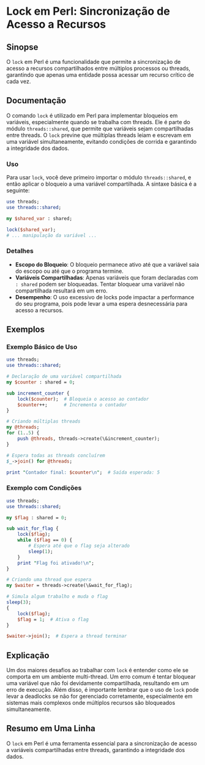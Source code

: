<!--
Meta Description: # Lock em Perl: Sincronização de Acesso a Recursos ## Sinopse O `lock` em Perl é uma funcionalidade que permite a sincronização de acesso a recursos c...
Meta Keywords: threads, lock, que, uma, shared
-->

# Lock em Perl: Sincronização de Acesso a Recursos

## Sinopse
O `lock` em Perl é uma funcionalidade que permite a sincronização de acesso a recursos compartilhados entre múltiplos processos ou threads, garantindo que apenas uma entidade possa acessar um recurso crítico de cada vez.

## Documentação
O comando `lock` é utilizado em Perl para implementar bloqueios em variáveis, especialmente quando se trabalha com threads. Ele é parte do módulo `threads::shared`, que permite que variáveis sejam compartilhadas entre threads. O `lock` previne que múltiplas threads leiam e escrevam em uma variável simultaneamente, evitando condições de corrida e garantindo a integridade dos dados.

### Uso
Para usar `lock`, você deve primeiro importar o módulo `threads::shared`, e então aplicar o bloqueio a uma variável compartilhada. A sintaxe básica é a seguinte:

```perl
use threads;
use threads::shared;

my $shared_var : shared;

lock($shared_var);
# ... manipulação da variável ...
```

### Detalhes
- **Escopo do Bloqueio**: O bloqueio permanece ativo até que a variável saia do escopo ou até que o programa termine.
- **Variáveis Compartilhadas**: Apenas variáveis que foram declaradas com `: shared` podem ser bloqueadas. Tentar bloquear uma variável não compartilhada resultará em um erro.
- **Desempenho**: O uso excessivo de locks pode impactar a performance do seu programa, pois pode levar a uma espera desnecessária para acesso a recursos.

## Exemplos

### Exemplo Básico de Uso
```perl
use threads;
use threads::shared;

# Declaração de uma variável compartilhada
my $counter : shared = 0;

sub increment_counter {
    lock($counter);  # Bloqueia o acesso ao contador
    $counter++;      # Incrementa o contador
}

# Criando múltiplas threads
my @threads;
for (1..5) {
    push @threads, threads->create(\&increment_counter);
}

# Espera todas as threads concluírem
$_->join() for @threads;

print "Contador final: $counter\n";  # Saída esperada: 5
```

### Exemplo com Condições
```perl
use threads;
use threads::shared;

my $flag : shared = 0;

sub wait_for_flag {
    lock($flag);
    while ($flag == 0) {
        # Espera até que o flag seja alterado
        sleep(1);
    }
    print "Flag foi ativado!\n";
}

# Criando uma thread que espera
my $waiter = threads->create(\&wait_for_flag);

# Simula algum trabalho e muda o flag
sleep(3);
{
    lock($flag);
    $flag = 1;  # Ativa o flag
}

$waiter->join();  # Espera a thread terminar
```

## Explicação
Um dos maiores desafios ao trabalhar com `lock` é entender como ele se comporta em um ambiente multi-thread. Um erro comum é tentar bloquear uma variável que não foi devidamente compartilhada, resultando em um erro de execução. Além disso, é importante lembrar que o uso de `lock` pode levar a deadlocks se não for gerenciado corretamente, especialmente em sistemas mais complexos onde múltiplos recursos são bloqueados simultaneamente.

## Resumo em Uma Linha
O `lock` em Perl é uma ferramenta essencial para a sincronização de acesso a variáveis compartilhadas entre threads, garantindo a integridade dos dados.